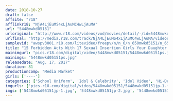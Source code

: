 ```yaml
---
date: 2018-10-27
draft: false
affsite: "r18"
afflinkr18: "NjA4LjEuMS4xLjAuMC4wLjAuMA"
url: "5448mwkd05151"
urloriginal: "http://www.r18.com/videos/vod/movies/detail/-/id=5448mwkd05151"
urlfinal: "http://media.r18.com/track/NjA4LjEuMS4xLjAuMC4wLjAuMA/videos/vod/movies/detail/-/id=5448mwkd05151"
samplevid: "awspv3001.r18.com/litevideo/freepv/n/n_6/n_650mwkd5151/n_650mwkd5151_dmb_w.mp4"
title: "15 Forbidden Acts With 17 Sexual Insertion Girls Your Daughter Has Been Assaulted By The Man In The Mask (5)"
mainimgurl: "pics.r18.com/digital/video/5448mwkd05151/5448mwkd05151ps.jpg"
mainimgs: "5448mwkd05151ps.jpg"
releasedate: "Aug. 17, 2017"
duration: 81
productioncomp: "Media Market"
girls: ['----']
categories: ['School Uniform', 'Idol & Celebrity', 'Idol Video', 'Hi-Def']
imgurls: ['pics.r18.com/digital/video/5448mwkd05151/5448mwkd05151jp-1.jpg', 'pics.r18.com/digital/video/5448mwkd05151/5448mwkd05151jp-2.jpg', 'pics.r18.com/digital/video/5448mwkd05151/5448mwkd05151jp-3.jpg', 'pics.r18.com/digital/video/5448mwkd05151/5448mwkd05151jp-4.jpg', 'pics.r18.com/digital/video/5448mwkd05151/5448mwkd05151jp-5.jpg', 'pics.r18.com/digital/video/5448mwkd05151/5448mwkd05151jp-6.jpg', 'pics.r18.com/digital/video/5448mwkd05151/5448mwkd05151jp-7.jpg', 'pics.r18.com/digital/video/5448mwkd05151/5448mwkd05151jp-8.jpg', 'pics.r18.com/digital/video/5448mwkd05151/5448mwkd05151jp-9.jpg', 'pics.r18.com/digital/video/5448mwkd05151/5448mwkd05151jp-10.jpg', 'pics.r18.com/digital/video/5448mwkd05151/5448mwkd05151jp-11.jpg', 'pics.r18.com/digital/video/5448mwkd05151/5448mwkd05151jp-12.jpg', 'pics.r18.com/digital/video/5448mwkd05151/5448mwkd05151jp-13.jpg', 'pics.r18.com/digital/video/5448mwkd05151/5448mwkd05151jp-14.jpg', 'pics.r18.com/digital/video/5448mwkd05151/5448mwkd05151jp-15.jpg', 'pics.r18.com/digital/video/5448mwkd05151/5448mwkd05151jp-16.jpg', 'pics.r18.com/digital/video/5448mwkd05151/5448mwkd05151jp-17.jpg', 'pics.r18.com/digital/video/5448mwkd05151/5448mwkd05151jp-18.jpg', 'pics.r18.com/digital/video/5448mwkd05151/5448mwkd05151jp-19.jpg', 'pics.r18.com/digital/video/5448mwkd05151/5448mwkd05151jp-20.jpg']
imgs: ['5448mwkd05151jp-1.jpg', '5448mwkd05151jp-2.jpg', '5448mwkd05151jp-3.jpg', '5448mwkd05151jp-4.jpg', '5448mwkd05151jp-5.jpg', '5448mwkd05151jp-6.jpg', '5448mwkd05151jp-7.jpg', '5448mwkd05151jp-8.jpg', '5448mwkd05151jp-9.jpg', '5448mwkd05151jp-10.jpg', '5448mwkd05151jp-11.jpg', '5448mwkd05151jp-12.jpg', '5448mwkd05151jp-13.jpg', '5448mwkd05151jp-14.jpg', '5448mwkd05151jp-15.jpg', '5448mwkd05151jp-16.jpg', '5448mwkd05151jp-17.jpg', '5448mwkd05151jp-18.jpg', '5448mwkd05151jp-19.jpg', '5448mwkd05151jp-20.jpg']
---
```

